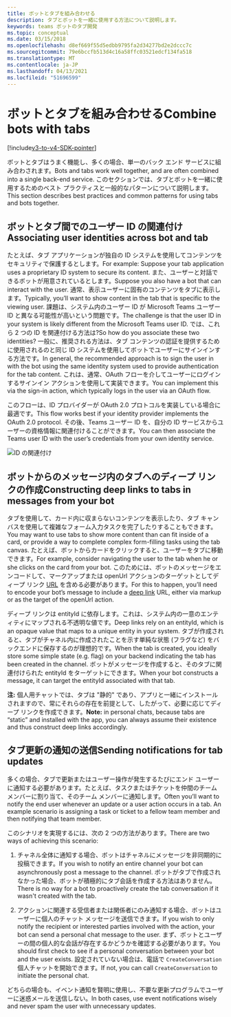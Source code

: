 ```yaml
---
title: ボットとタブを組み合わせる
description: タブとボットを一緒に使用する方法について説明します。
keywords: teams ボットのタブ開発
ms.topic: conceptual
ms.date: 03/15/2018
ms.openlocfilehash: d8ef669f55d5edbb9795fa2d34277bd2e2dccc7c
ms.sourcegitcommit: 79e6bccfb513d4c16a58ffc03521edcf134fa518
ms.translationtype: MT
ms.contentlocale: ja-JP
ms.lasthandoff: 04/13/2021
ms.locfileid: "51696599"
---
```

# <a name="combine-bots-with-tabs"></a><span data-ttu-id="52930-104">ボットとタブを組み合わせる</span><span class="sxs-lookup"><span data-stu-id="52930-104">Combine bots with tabs</span></span>

[!include[v3-to-v4-SDK-pointer](~/includes/v3-to-v4-pointer-bots.md)]

<span data-ttu-id="52930-105">ボットとタブはうまく機能し、多くの場合、単一のバック エンド サービスに組み合わされます。</span><span class="sxs-lookup"><span data-stu-id="52930-105">Bots and tabs work well together, and are often combined into a single back-end service.</span></span> <span data-ttu-id="52930-106">このセクションでは、タブとボットを一緒に使用するためのベスト プラクティスと一般的なパターンについて説明します。</span><span class="sxs-lookup"><span data-stu-id="52930-106">This section describes best practices and common patterns for using tabs and bots together.</span></span>

## <a name="associating-user-identities-across-bot-and-tab"></a><span data-ttu-id="52930-107">ボットとタブ間でのユーザー ID の関連付け</span><span class="sxs-lookup"><span data-stu-id="52930-107">Associating user identities across bot and tab</span></span>

<span data-ttu-id="52930-108">たとえば、タブ アプリケーションが独自の ID システムを使用してコンテンツをセキュリティで保護するとします。</span><span class="sxs-lookup"><span data-stu-id="52930-108">For example: Suppose your tab application uses a proprietary ID system to secure its content.</span></span> <span data-ttu-id="52930-109">また、ユーザーと対話できるボットが用意されているとします。</span><span class="sxs-lookup"><span data-stu-id="52930-109">Suppose you also have a bot that can interact with the user.</span></span> <span data-ttu-id="52930-110">通常、表示ユーザーに固有のコンテンツをタブに表示します。</span><span class="sxs-lookup"><span data-stu-id="52930-110">Typically, you’ll want to show content in the tab that is specific to the viewing user.</span></span> <span data-ttu-id="52930-111">課題は、システム内のユーザー ID が Microsoft Teams ユーザー ID と異なる可能性が高いという問題です。</span><span class="sxs-lookup"><span data-stu-id="52930-111">The challenge is that the user ID in your system is likely different from the Microsoft Teams user ID.</span></span> <span data-ttu-id="52930-112">では、これら 2 つの ID を関連付ける方法は?</span><span class="sxs-lookup"><span data-stu-id="52930-112">So how do you associate these two identities?</span></span>
<span data-ttu-id="52930-113">一般に、推奨される方法は、タブ コンテンツの認証を提供するために使用されるのと同じ ID システムを使用してボットでユーザーにサインインする方法です。</span><span class="sxs-lookup"><span data-stu-id="52930-113">In general, the recommended approach is to sign the user in with the bot using the same identity system used to provide authentication for the tab content.</span></span> <span data-ttu-id="52930-114">これは、通常、OAuth フローを介してユーザーにログインするサインイン アクションを使用して実装できます。</span><span class="sxs-lookup"><span data-stu-id="52930-114">You can implement this via the sign-in action, which typically logs in the user via an OAuth flow.</span></span>

<span data-ttu-id="52930-115">このフローは、ID プロバイダーが OAuth 2.0 プロトコルを実装している場合に最適です。</span><span class="sxs-lookup"><span data-stu-id="52930-115">This flow works best if your identity provider implements the OAuth 2.0 protocol.</span></span> <span data-ttu-id="52930-116">その後、Teams ユーザー ID を、自分の ID サービスからユーザーの資格情報に関連付けることができます。</span><span class="sxs-lookup"><span data-stu-id="52930-116">You can then associate the Teams user ID with the user’s credentials from your own identity service.</span></span>

   ![ID の関連付け](~/assets/images/bots/associating_contexts.png)

## <a name="constructing-deep-links-to-tabs-in-messages-from-your-bot"></a><span data-ttu-id="52930-118">ボットからのメッセージ内のタブへのディープ リンクの作成</span><span class="sxs-lookup"><span data-stu-id="52930-118">Constructing deep links to tabs in messages from your bot</span></span>

<span data-ttu-id="52930-119">タブを使用して、カード内に収まらないコンテンツを表示したり、タブ キャンバスを使用して複雑なフォーム入力タスクを完了したりすることもできます。</span><span class="sxs-lookup"><span data-stu-id="52930-119">You may want to use tabs to show more content than can fit inside of a card, or provide a way to complete complex form-filling tasks using the tab canvas.</span></span> <span data-ttu-id="52930-120">たとえば、ボットからカードをクリックすると、ユーザーをタブに移動できます。</span><span class="sxs-lookup"><span data-stu-id="52930-120">For example, consider navigating the user to the tab when he or she clicks on the card from your bot.</span></span> <span data-ttu-id="52930-121">このためには、ボットのメッセージをエンコードして、マークアップまたは openUrl アクションのターゲットとしてディープ リンク [URL](~/concepts/build-and-test/deep-links.md) を含める必要があります。</span><span class="sxs-lookup"><span data-stu-id="52930-121">For this to happen, you’ll need to encode your bot’s message to include a [deep link](~/concepts/build-and-test/deep-links.md) URL, either via markup or as the target of the openUrl action.</span></span>

<span data-ttu-id="52930-122">ディープ リンクは entityId に依存します。これは、システム内の一意のエンティティにマップされる不透明な値です。</span><span class="sxs-lookup"><span data-stu-id="52930-122">Deep links rely on an entityId, which is an opaque value that maps to a unique entity in your system.</span></span> <span data-ttu-id="52930-123">タブが作成されると、タブがチャネル内に作成されたことを示す単純な状態 (フラグなど) をバックエンドに保存するのが理想的です。</span><span class="sxs-lookup"><span data-stu-id="52930-123">When the tab is created, you ideally store some simple state (e.g. flag) on your backend indicating the tab has been created in the channel.</span></span> <span data-ttu-id="52930-124">ボットがメッセージを作成すると、そのタブに関連付けられた entityId をターゲットにできます。</span><span class="sxs-lookup"><span data-stu-id="52930-124">When your bot constructs a message, it can target the entityId associated with that tab.</span></span>

<span data-ttu-id="52930-125">**注:** 個人用チャットでは、タブは "静的" であり、アプリと一緒にインストールされますので、常にそれらの存在を前提として、したがって、必要に応じてディープ リンクを作成できます。</span><span class="sxs-lookup"><span data-stu-id="52930-125">**Note:** in personal chats, because tabs are “static” and installed with the app, you can always assume their existence and thus construct deep links accordingly.</span></span>

## <a name="sending-notifications-for-tab-updates"></a><span data-ttu-id="52930-126">タブ更新の通知の送信</span><span class="sxs-lookup"><span data-stu-id="52930-126">Sending notifications for tab updates</span></span>

<span data-ttu-id="52930-127">多くの場合、タブで更新またはユーザー操作が発生するたびにエンド ユーザーに通知する必要があります。たとえば、タスクまたはチケットを仲間のチーム メンバーに割り当て、そのチーム メンバーに通知します。</span><span class="sxs-lookup"><span data-stu-id="52930-127">Often you’ll want to notify the end user whenever an update or a user action occurs in a tab. An example scenario is assigning a task or ticket to a fellow team member and then notifying that team member.</span></span>

<span data-ttu-id="52930-128">このシナリオを実現するには、次の 2 つの方法があります。</span><span class="sxs-lookup"><span data-stu-id="52930-128">There are two ways of achieving this scenario:</span></span>

1. <span data-ttu-id="52930-129">チャネル全体に通知する場合、ボットはチャネルにメッセージを非同期的に投稿できます。</span><span class="sxs-lookup"><span data-stu-id="52930-129">If you wish to notify an entire channel your bot can asynchronously post a message to the channel.</span></span> <span data-ttu-id="52930-130">ボットがタブで作成されなかった場合、ボットが積極的にタブ会話を作成する方法はありません。</span><span class="sxs-lookup"><span data-stu-id="52930-130">There is no way for a bot to proactively create the tab conversation if it wasn't created with the tab.</span></span>

2. <span data-ttu-id="52930-131">アクションに関連する受信者または関係者にのみ通知する場合、ボットはユーザーに個人のチャット メッセージを送信できます。</span><span class="sxs-lookup"><span data-stu-id="52930-131">If you wish to only notify the recipient or interested parties involved with the action, your bot can send a personal chat message to the user.</span></span> <span data-ttu-id="52930-132">まず、ボットとユーザーの間の個人的な会話が存在するかどうかを確認する必要があります。</span><span class="sxs-lookup"><span data-stu-id="52930-132">You should first check to see if a personal conversation between your bot and the user exists.</span></span> <span data-ttu-id="52930-133">設定されていない場合は、電話で `CreateConversation` 個人チャットを開始できます。</span><span class="sxs-lookup"><span data-stu-id="52930-133">If not, you can call `CreateConversation` to initiate the personal chat.</span></span>

<span data-ttu-id="52930-134">どちらの場合も、イベント通知を賢明に使用し、不要な更新プログラムでユーザーに迷惑メールを送信しない。</span><span class="sxs-lookup"><span data-stu-id="52930-134">In both cases, use event notifications wisely and never spam the user with unnecessary updates.</span></span>
